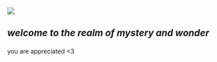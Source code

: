 <!DOCTYPE html>
<html>
<body>

<h1><img src="https://img.shields.io/badge/-YNG3-grey"></h1>
  <h2><p><i>welcome to the realm of mystery and wonder</i></p></h2>
  
  <p>you are appreciated <3</p>

</body>
</html>
